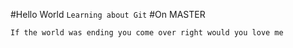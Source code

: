 #Hello World 
`Learning about Git`
#On MASTER

`If the world was ending you come over right would you love me`